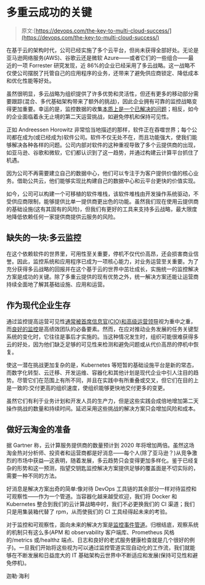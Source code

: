 # 多重云成功的关键

> 原文:[https://devops.com/the-key-to-multi-cloud-success/](https://devops.com/the-key-to-multi-cloud-success/)

在基于云的架构时代，公司已经实施了多个云平台，但尚未获得全部好处。无论是亚马逊网络服务(AWS)、谷歌云还是微软 Azure——或者它们的一些组合——最近的一项 Forrester 研究发现，近 86%的企业已经采用了多云战略。这一战略不仅使公司摆脱了托管自己的应用程序的业务，还带来了避免供应商锁定、降低成本和优化性能等好处。

虽然很明显，多云战略为组织提供了许多优势和灵活性，但还有更多的移动部分需要跟踪(混合、多代基础架构带来了额外的挑战)，因此企业拥有可靠的监控战略变得更加重要。幸运的是，监控数据的收集[本质上是一个已解决的问题](https://thenewstack.io/sensu-workflow-automation-for-monitoring/)；相反，如今的企业面临着永无止境的第二天运营挑战，如避免停机和保持可见性。

正如 Andreessen Horowitz 非常恰当地描述的那样，软件正在吞噬世界；每个公司都在成为(或已经成为)软件公司。软件不仅无处不在，而且功能强大，使我们能够解决各种各样的问题。公司内部对软件的这种重视导致了多个云提供商的出现，如亚马逊、谷歌和微软，它们都认识到了这一趋势，并通过构建云计算平台抓住了机遇。

因为公司不再需要建立自己的数据中心，他们可以专注于为客户提供价值的核心业务。借助公共云，他们能够实现比构建自己的数据中心和云平台更快的价值实现。

如今，公司可以构建一个可移植的软件堆栈，该软件堆栈由开发操作系统驱动，不受供应商限制，能够提供比单一提供商更出色的功能。虽然我们现在使用云提供商的基础设施(这有其固有的风险)，但我们有更好的工具来支持多云战略，最大限度地降低依赖任何一家提供商提供云服务的风险。

## **缺失的一块:多云监控**

在这个依赖软件的世界里，可用性至关重要，停机不仅代价高昂，还会损害商业信誉。因此，监控系统和应用程序已成为一项核心能力，对业务运营至关重要。为了充分获得多云战略的回报并在这个基于云的世界中茁壮成长，实施统一的监控解决方案是成功的关键。除了多重云提供的现有优势之外，统一解决方案还能让运营商持续全面地了解其基础设施、应用和运营。

## **作为现代企业生存**

通过监控提高运营可见性[通常被首席信息官(CIO)和高级运营领导](https://www.nextgov.com/sponsor-content/CIO-in-2015/)视为重中之重，而[良好的监控](https://cloudplatformonline.com/rs/248-TPC-286/images/DORA-State%20of%20DevOps.pdf)是高绩效团队的必备要素。然而，在应对推动业务发展的任务关键型系统的变化时，它往往是事后才实施的。当这种情况发生时，组织可能很难获得多云的好处，因为他们缺乏足够的可见性来检测和避免问题或从代价高昂的停机中恢复。

使这一潜在挑战更加复杂的是，Kubernetes 等短暂的基础设施平台是新的常态，而数字化转型、云迁移、开发运维、容器化和其他计划是现代企业中引人注目的趋势。尽管它们在范围上有所不同，并且在实践中有所重叠或交叉，但它们在目的上是一致的:交付更高的组织速度，使组织能够更快地交付更多的变更。

虽然它们有利于业务计划和开发人员的生产力，但是这些实践会成倍地增加第二天操作挑战的数量和持续时间。延迟采用这些挑战的解决方案只会增加风险和成本。

## **做好云淘金的准备**

据 Gartner 称，云计算服务提供商的数量预计到 2020 年将增加两倍。虽然这场淘金热对分析师、投资者和运营商都是好消息——每个人(除了亚马逊？)从竞争激烈的市场中获益—这表明，随着发展，多云趋势只会变得更加多样化。鉴于已经复杂的形势和这一预测，指望交钥匙监控解决方案提供足够的覆盖面是不切实际的，需要一种不同的方法。

好消息是解决方案出奇的简单:像对待 DevOps 工具链的其余部分一样对待监控和可观察性——作为一个管道。当容器化越来越受欢迎，我们将 Docker 和 Kubernetes 整合到我们的云计算战略中时，我们不必更换我们的 CI 渠道；我们只是用集装箱代替了 rpm，从而使我们的 CI 工具经得起未来的考验。

对于监控和可观察性，面向未来的解决方案是[监控事件管道](https://monitoringlove.sensu.io/monitoringeventpipelinewhitepaper)。归根结底，观察系统的机制只有这么多(APM 和 observability 客户端库、Prometheus 风格的/metrics 或/healthz 端点、日志和良好的老式服务健康检查就是几个很好的例子)。一旦我们开始将这些视为可以通过监控管道实现自动化的工作流，我们就能够在不断发展和日益庞大的 IT 基础架构云世界中不断适应和发展(保持可见性和避免停机)。

迦勒·海利